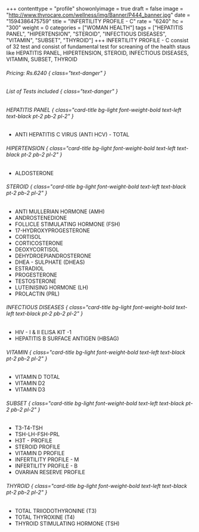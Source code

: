 +++
contenttype = "profile"
showonlyimage = true
draft = false
image = "http://www.thyrocare.com/wellness/img/Banner/P444_banner.jpg"
date = "1594386475759"
title = "INFERTILITY PROFILE - C"
rate = "6240"
hc = "300"
weight = 0
categories = ["WOMAN HEALTH"]
tags = ["HEPATITIS PANEL", "HIPERTENSION", "STEROID", "INFECTIOUS DISEASES", "VITAMIN", "SUBSET", "THYROID"]
+++
INFERTILITY PROFILE - C consist of 32 test and consist of fundamental test for screaning of the health staus like HEPATITIS PANEL, HIPERTENSION, STEROID, INFECTIOUS DISEASES, VITAMIN, SUBSET, THYROID
<!--more-->
###### Pricing: Rs.6240 { class="text-danger" }

###### List of Tests included { class="text-danger" }

###### HEPATITIS PANEL { class="card-title bg-light font-weight-bold text-left text-black pt-2 pb-2 pl-2" } 
* ANTI HEPATITIS C VIRUS (ANTI HCV) - TOTAL
###### HIPERTENSION { class="card-title bg-light font-weight-bold text-left text-black pt-2 pb-2 pl-2" } 
* ALDOSTERONE
###### STEROID { class="card-title bg-light font-weight-bold text-left text-black pt-2 pb-2 pl-2" } 
* ANTI MULLERIAN HORMONE (AMH)
* ANDROSTENEDIONE
* FOLLICLE STIMULATING HORMONE (FSH)
* 17-HYDROXYPROGESTERONE
* CORTISOL
* CORTICOSTERONE
* DEOXYCORTISOL
* DEHYDROEPIANDROSTERONE
* DHEA - SULPHATE (DHEAS)
* ESTRADIOL
* PROGESTERONE
* TESTOSTERONE
* LUTEINISING HORMONE (LH)
* PROLACTIN (PRL)
###### INFECTIOUS DISEASES { class="card-title bg-light font-weight-bold text-left text-black pt-2 pb-2 pl-2" } 
* HIV - I & II ELISA KIT -1
* HEPATITIS B SURFACE ANTIGEN (HBSAG)
###### VITAMIN { class="card-title bg-light font-weight-bold text-left text-black pt-2 pb-2 pl-2" } 
* VITAMIN D TOTAL
* VITAMIN D2
* VITAMIN D3
###### SUBSET { class="card-title bg-light font-weight-bold text-left text-black pt-2 pb-2 pl-2" } 
* T3-T4-TSH
* TSH-LH-FSH-PRL
* H3T - PROFILE
* STEROID PROFILE
* VITAMIN D PROFILE
* INFERTILITY PROFILE - M
* INFERTILITY PROFILE - B
* OVARIAN RESERVE PROFILE
###### THYROID { class="card-title bg-light font-weight-bold text-left text-black pt-2 pb-2 pl-2" } 
* TOTAL TRIIODOTHYRONINE (T3)
* TOTAL THYROXINE (T4)
* THYROID STIMULATING HORMONE (TSH)
